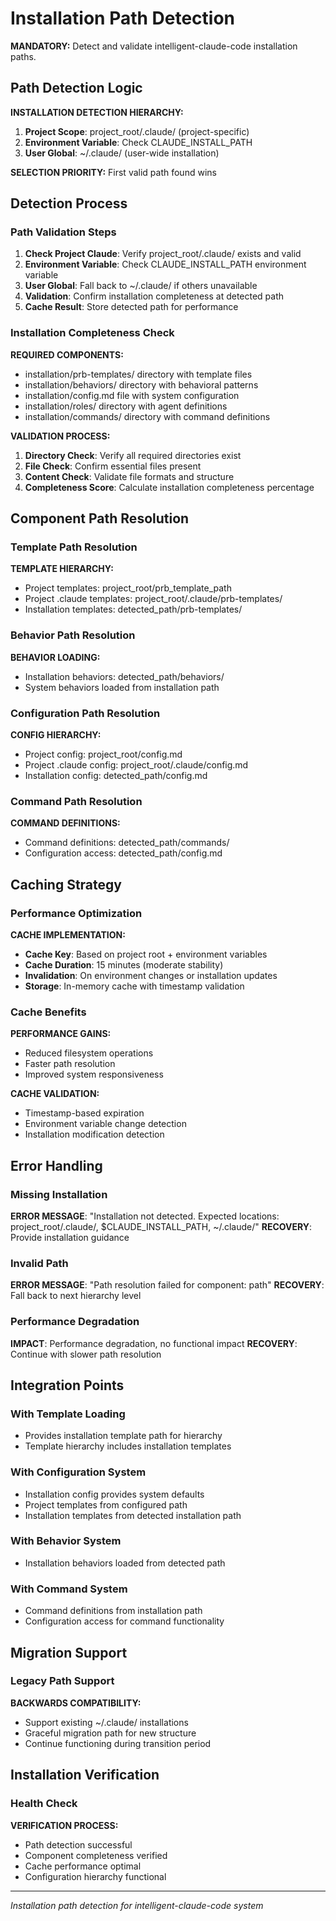 # Installation Path Detection

**MANDATORY:** Detect and validate intelligent-claude-code installation paths.

## Path Detection Logic

**INSTALLATION DETECTION HIERARCHY:**
1. **Project Scope**: project_root/.claude/ (project-specific)
2. **Environment Variable**: Check CLAUDE_INSTALL_PATH
3. **User Global**: ~/.claude/ (user-wide installation)

**SELECTION PRIORITY:** First valid path found wins

## Detection Process

### Path Validation Steps
1. **Check Project Claude**: Verify project_root/.claude/ exists and valid
2. **Environment Variable**: Check CLAUDE_INSTALL_PATH environment variable
3. **User Global**: Fall back to ~/.claude/ if others unavailable
4. **Validation**: Confirm installation completeness at detected path
5. **Cache Result**: Store detected path for performance

### Installation Completeness Check
**REQUIRED COMPONENTS:**
- installation/prb-templates/ directory with template files
- installation/behaviors/ directory with behavioral patterns  
- installation/config.md file with system configuration
- installation/roles/ directory with agent definitions
- installation/commands/ directory with command definitions

**VALIDATION PROCESS:**
1. **Directory Check**: Verify all required directories exist
2. **File Check**: Confirm essential files present
3. **Content Check**: Validate file formats and structure
4. **Completeness Score**: Calculate installation completeness percentage

## Component Path Resolution

### Template Path Resolution
**TEMPLATE HIERARCHY:**
- Project templates: project_root/prb_template_path
- Project .claude templates: project_root/.claude/prb-templates/  
- Installation templates: detected_path/prb-templates/

### Behavior Path Resolution
**BEHAVIOR LOADING:**
- Installation behaviors: detected_path/behaviors/
- System behaviors loaded from installation path

### Configuration Path Resolution  
**CONFIG HIERARCHY:**
- Project config: project_root/config.md
- Project .claude config: project_root/.claude/config.md
- Installation config: detected_path/config.md

### Command Path Resolution
**COMMAND DEFINITIONS:**
- Command definitions: detected_path/commands/
- Configuration access: detected_path/config.md

## Caching Strategy

### Performance Optimization
**CACHE IMPLEMENTATION:**
- **Cache Key**: Based on project root + environment variables
- **Cache Duration**: 15 minutes (moderate stability)
- **Invalidation**: On environment changes or installation updates
- **Storage**: In-memory cache with timestamp validation

### Cache Benefits
**PERFORMANCE GAINS:**
- Reduced filesystem operations
- Faster path resolution
- Improved system responsiveness

**CACHE VALIDATION:**
- Timestamp-based expiration
- Environment variable change detection
- Installation modification detection

## Error Handling

### Missing Installation
**ERROR MESSAGE**: "Installation not detected. Expected locations: project_root/.claude/, $CLAUDE_INSTALL_PATH, ~/.claude/"
**RECOVERY**: Provide installation guidance

### Invalid Path
**ERROR MESSAGE**: "Path resolution failed for component: path"
**RECOVERY**: Fall back to next hierarchy level

### Performance Degradation
**IMPACT**: Performance degradation, no functional impact
**RECOVERY**: Continue with slower path resolution

## Integration Points

### With Template Loading
- Provides installation template path for hierarchy
- Template hierarchy includes installation templates

### With Configuration System  
- Installation config provides system defaults
- Project templates from configured path
- Installation templates from detected installation path

### With Behavior System
- Installation behaviors loaded from detected path

### With Command System
- Command definitions from installation path
- Configuration access for command functionality

## Migration Support

### Legacy Path Support
**BACKWARDS COMPATIBILITY:**
- Support existing ~/.claude/ installations
- Graceful migration path for new structure
- Continue functioning during transition period

## Installation Verification

### Health Check
**VERIFICATION PROCESS:**
- Path detection successful
- Component completeness verified
- Cache performance optimal
- Configuration hierarchy functional

---
*Installation path detection for intelligent-claude-code system*